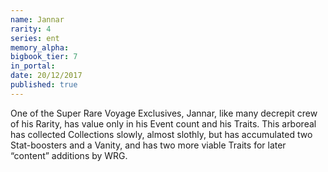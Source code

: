 ```yaml
---
name: Jannar
rarity: 4
series: ent
memory_alpha:
bigbook_tier: 7
in_portal:
date: 20/12/2017
published: true
---
```


One of the Super Rare Voyage Exclusives, Jannar, like many decrepit crew of his Rarity, has value only in his Event count and his Traits. This arboreal has collected Collections slowly, almost slothly, but has accumulated two Stat-boosters and a Vanity, and has two more viable Traits for later “content” additions by WRG.
